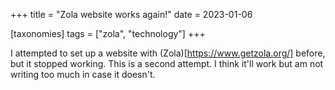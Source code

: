 +++
title = "Zola website works again!"
date = 2023-01-06

[taxonomies]
tags = ["zola", "technology"]
+++

I attempted to set up a website with (Zola)[https://www.getzola.org/] before, but it stopped working. This is a second attempt. I think it'll work but am not writing too much in case it doesn't.